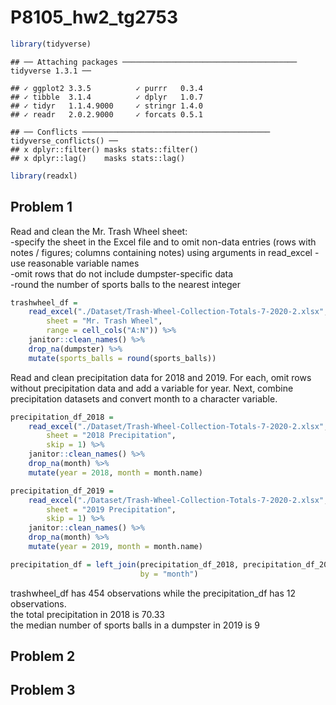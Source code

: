 P8105\_hw2\_tg2753
================

``` r
library(tidyverse)
```

    ## ── Attaching packages ─────────────────────────────────────── tidyverse 1.3.1 ──

    ## ✓ ggplot2 3.3.5          ✓ purrr   0.3.4     
    ## ✓ tibble  3.1.4          ✓ dplyr   1.0.7     
    ## ✓ tidyr   1.1.4.9000     ✓ stringr 1.4.0     
    ## ✓ readr   2.0.2.9000     ✓ forcats 0.5.1

    ## ── Conflicts ────────────────────────────────────────── tidyverse_conflicts() ──
    ## x dplyr::filter() masks stats::filter()
    ## x dplyr::lag()    masks stats::lag()

``` r
library(readxl)
```

## Problem 1

Read and clean the Mr. Trash Wheel sheet:  
-specify the sheet in the Excel file and to omit non-data entries (rows
with notes / figures; columns containing notes) using arguments in
read\_excel -use reasonable variable names  
-omit rows that do not include dumpster-specific data  
-round the number of sports balls to the nearest integer

``` r
trashwheel_df = 
    read_excel("./Dataset/Trash-Wheel-Collection-Totals-7-2020-2.xlsx",
        sheet = "Mr. Trash Wheel",
        range = cell_cols("A:N")) %>% 
    janitor::clean_names() %>% 
    drop_na(dumpster) %>% 
    mutate(sports_balls = round(sports_balls))
```

Read and clean precipitation data for 2018 and 2019. For each, omit rows
without precipitation data and add a variable for year. Next, combine
precipitation datasets and convert month to a character variable.

``` r
precipitation_df_2018 = 
    read_excel("./Dataset/Trash-Wheel-Collection-Totals-7-2020-2.xlsx",
        sheet = "2018 Precipitation",
        skip = 1) %>% 
    janitor::clean_names() %>% 
    drop_na(month) %>% 
    mutate(year = 2018, month = month.name) 

precipitation_df_2019 = 
    read_excel("./Dataset/Trash-Wheel-Collection-Totals-7-2020-2.xlsx",
        sheet = "2019 Precipitation",
        skip = 1) %>% 
    janitor::clean_names() %>% 
    drop_na(month) %>% 
    mutate(year = 2019, month = month.name)

precipitation_df = left_join(precipitation_df_2018, precipitation_df_2019,
                             by = "month")
```

trashwheel\_df has 454 observations while the precipitation\_df has 12
observations.  
the total precipitation in 2018 is 70.33  
the median number of sports balls in a dumpster in 2019 is 9

## Problem 2

## Problem 3
